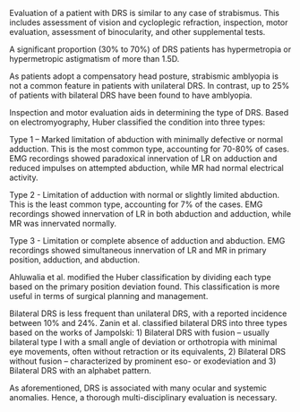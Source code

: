 Evaluation of a patient with DRS is similar to any case of strabismus. This includes assessment of vision and cycloplegic refraction, inspection, motor evaluation, assessment of binocularity, and other supplemental tests.

A significant proportion (30% to 70%) of DRS patients has hypermetropia or hypermetropic astigmatism of more than 1.5D.

As patients adopt a compensatory head posture, strabismic amblyopia is not a common feature in patients with unilateral DRS. In contrast, up to 25% of patients with bilateral DRS have been found to have amblyopia.

Inspection and motor evaluation aids in determining the type of DRS. Based on electromyography, Huber classified the condition into three types:

Type 1 – Marked limitation of abduction with minimally defective or normal adduction. This is the most common type, accounting for 70-80% of cases. EMG recordings showed paradoxical innervation of LR on adduction and reduced impulses on attempted abduction, while MR had normal electrical activity.

Type 2 - Limitation of adduction with normal or slightly limited abduction. This is the least common type, accounting for 7% of the cases. EMG recordings showed innervation of LR in both abduction and adduction, while MR was innervated normally.

Type 3 - Limitation or complete absence of adduction and abduction. EMG recordings showed simultaneous innervation of LR and MR in primary position, adduction, and abduction.

Ahluwalia et al. modified the Huber classification by dividing each type based on the primary position deviation found. This classification is more useful in terms of surgical planning and management.

Bilateral DRS is less frequent than unilateral DRS, with a reported incidence between 10% and 24%. Zanin et al. classified bilateral DRS into three types based on the works of Jampolski: 1) Bilateral DRS with fusion – usually bilateral type I with a small angle of deviation or orthotropia with minimal eye movements, often without retraction or its equivalents, 2) Bilateral DRS without fusion – characterized by prominent eso- or exodeviation and 3) Bilateral DRS with an alphabet pattern.

As aforementioned, DRS is associated with many ocular and systemic anomalies. Hence, a thorough multi-disciplinary evaluation is necessary.